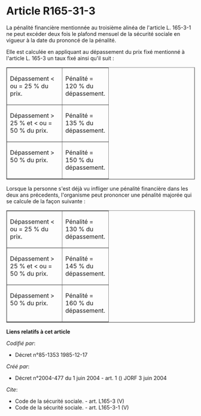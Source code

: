 # Article R165-31-3

La pénalité financière mentionnée au troisième alinéa de l'article L. 165-3-1 ne peut excéder deux fois le plafond mensuel de
la sécurité sociale en vigueur à la date du prononcé de la pénalité. 

Elle est calculée en appliquant au dépassement du prix fixé mentionné à l'article L. 165-3 un taux fixé ainsi qu'il suit : 

<table cellspacing="0" border="1" width="605" align="center" cellpadding="0">
  <tbody>
    <tr>
      <td width="131" valign="top">

Dépassement < ou = 25 % du prix. 

</td>
      <td width="104" valign="top">

Pénalité = 120 % du dépassement. 

</td>
    </tr>
    <tr>
      <td width="131" valign="top">

Dépassement > 25 % et < ou = 50 % du prix. 

</td>
      <td valign="top" width="104">

Pénalité = 135 % du dépassement. 

</td>
    </tr>
    <tr>
      <td width="131" valign="top">

Dépassement > 50 % du prix. 

</td>
      <td width="104" valign="top">

Pénalité = 150 % du dépassement. 

</td>
    </tr>
  </tbody>
</table>

Lorsque la personne s'est déjà vu infliger une pénalité financière dans les deux ans précedents, l'organisme peut prononcer
une pénalité majorée qui se calcule de la façon suivante : 

<table cellpadding="0" width="605" align="center" border="1" cellspacing="0">
  <tbody>
    <tr>
      <td valign="top" width="131">

Dépassement < ou = 25 % du prix. 

</td>
      <td width="104" valign="top">

Pénalité = 130 % du dépassement. 

</td>
    </tr>
    <tr>
      <td valign="top" width="131">

Dépassement > 25 % et < ou = 50 % du prix. 

</td>
      <td valign="top" width="104">

Pénalité = 145 % du dépassement. 

</td>
    </tr>
    <tr>
      <td width="131" valign="top">

Dépassement > 50 % du prix. 

</td>
      <td valign="top" width="104">

Pénalité = 160 % du dépassement.

</td>
    </tr>
  </tbody>
</table>

**Liens relatifs à cet article**

_Codifié par_:

  - Décret n°85-1353 1985-12-17

_Créé par_:

  - Décret n°2004-477 du 1 juin 2004 - art. 1 () JORF 3 juin 2004

_Cite_:

  - Code de la sécurité sociale. - art. L165-3 (V)
  - Code de la sécurité sociale. - art. L165-3-1 (V)
